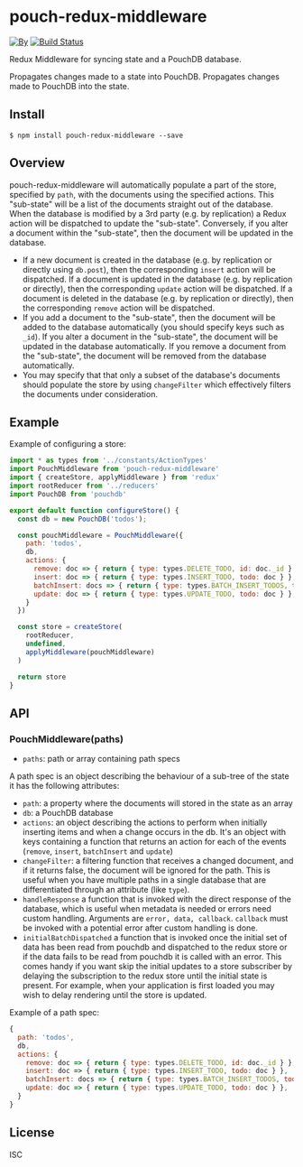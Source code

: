 # pouch-redux-middleware

[![By](https://img.shields.io/badge/made%20by-yld!-32bbee.svg?style=flat)](http://yld.io/contact?source=github-pouch-redux-middleware)
[![Build Status](https://secure.travis-ci.org/pgte/pouch-redux-middleware.svg?branch=master)](http://travis-ci.org/pgte/pouch-redux-middleware?branch=master)

Redux Middleware for syncing state and a PouchDB database.

Propagates changes made to a state into PouchDB.
Propagates changes made to PouchDB into the state.

## Install

```
$ npm install pouch-redux-middleware --save
```

## Overview

pouch-redux-middleware will automatically populate a part of the store, specified by `path`, with the documents using the specified actions. This "sub-state" will be a list of the documents straight out of the database. When the database is modified by a 3rd party (e.g. by replication) a Redux action will be dispatched to update the "sub-state". Conversely, if you alter a document within the "sub-state", then the document will be updated in the database.

* If a new document is created in the database (e.g. by replication or directly using `db.post`), then the corresponding  `insert` action will be dispatched. If a document is updated in the database (e.g. by replication or directly), then the corresponding `update` action will be dispatched. If a document is deleted in the database (e.g. by replication or directly), then the corresponding `remove` action will be dispatched.
* If you add a document to the "sub-state", then the document will be added to the database automatically (you should specify keys such as `_id`). If you alter a document in the "sub-state", the document will be updated in the database automatically. If you remove a document from the "sub-state", the document will be removed from the database automatically.
* You may specify that that only a subset of the database's documents should populate the store by using `changeFilter` which effectively filters the documents under consideration.

## Example

Example of configuring a store:

```js
import * as types from '../constants/ActionTypes'
import PouchMiddleware from 'pouch-redux-middleware'
import { createStore, applyMiddleware } from 'redux'
import rootReducer from '../reducers'
import PouchDB from 'pouchdb'

export default function configureStore() {
  const db = new PouchDB('todos');

  const pouchMiddleware = PouchMiddleware({
    path: 'todos',
    db,
    actions: {
      remove: doc => { return { type: types.DELETE_TODO, id: doc._id } },
      insert: doc => { return { type: types.INSERT_TODO, todo: doc } },
      batchInsert: docs => { return { type: types.BATCH_INSERT_TODOS, todos: docs } }
      update: doc => { return { type: types.UPDATE_TODO, todo: doc } },
    }
  })

  const store = createStore(
    rootReducer,
    undefined,
    applyMiddleware(pouchMiddleware)
  )

  return store
}
```

## API

### PouchMiddleware(paths)

* `paths`: path or array containing path specs

A path spec is an object describing the behaviour of a sub-tree of the state it has the following attributes:

* `path`: a property where the documents will stored in the state as an array
* `db`: a PouchDB database
* `actions`: an object describing the actions to perform when initially inserting items and when a change occurs in the db.
It's an object with keys containing a function that returns an action for each
of the events (`remove`, `insert`, `batchInsert` and `update`)
* `changeFilter`: a filtering function that receives a changed document, and if it returns
false, the document will be ignored for the path. This is useful when you have
multiple paths in a single database that are differentiated through an attribute
(like `type`).
* `handleResponse` a function that is invoked with the direct response of the database,
which is useful when metadata is needed or errors need custom handling.
Arguments are `error, data, callback`. `callback` must be invoked with a potential error
after custom handling is done.
* `initialBatchDispatched` a function that is invoked once the initial set of
data has been read from pouchdb and dispatched to the redux store or if the data fails to be read from pouchdb it is called with an error.
This comes handy if you want skip the initial updates to a store
subscriber by delaying the subscription to the redux store
until the initial state is present. For example, when your application is first
loaded you may wish to delay rendering until the store is updated.

Example of a path spec:

```js
{
  path: 'todos',
  db,
  actions: {
    remove: doc => { return { type: types.DELETE_TODO, id: doc._id } },
    insert: doc => { return { type: types.INSERT_TODO, todo: doc } },
    batchInsert: docs => { return { type: types.BATCH_INSERT_TODOS, todos: docs } }
    update: doc => { return { type: types.UPDATE_TODO, todo: doc } },
  }
}
```

## License

ISC
